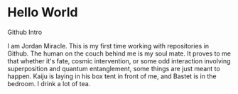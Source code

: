 # Hello World
 Github Intro
 
 I am Jordan Miracle. This is my first time working with repositories in Github. 
 The human on the couch behind me is my soul mate.
 It proves to me that whether it's fate, cosmic intervention,
 or some odd interaction involving superposition and quantum entanglement, 
 some things are just meant to happen.
 Kaiju is laying in his box tent in front of me, and Bastet is in the bedroom.
 I drink a lot of tea.
